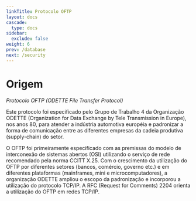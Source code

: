 ```yaml
---
linkTitle: Protocolo OFTP
layout: docs
cascade:
  type: docs
sidebar:
  exclude: false
weight: 6
prev: /database
next: /security
---
```

# Origem

*Protocolo OFTP (ODETTE File Transfer Protocol)*

Este protocolo foi especificado pelo Grupo de Trabalho 4 da Organização ODETTE (Organization for Data Exchange by Tele Transmission in Europe), nos anos 80, para atender a indústria automotiva européia e padronizar a forma de comunicação entre as diferentes empresas da cadeia produtiva (supply-chain) do setor.

O OFTP foi primeiramente especificado com as premissas do modelo de interconexão de sistemas abertos (OSI) utilizando o serviço de rede recomendado pela norma CCITT X.25. Com o crescimento da utilização do OFTP por diferentes setores (bancos, comércio, governo etc.) e em diferentes plataformas (mainframes, mini e microcomputadores), a organização ODETTE ampliou o escopo da padronização e incorporou a utilização do protocolo TCP/IP. A RFC (Request for Comments) 2204 orienta a utilização do OFTP em redes TCP/IP.
